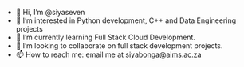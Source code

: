 - 👋 Hi, I’m @siyaseven
- 👀 I’m interested in Python development, C++ and Data Engineering projects 
- 🌱 I’m currently learning Full Stack Cloud Development.
- 💞️ I’m looking to collaborate on full stack development projects.
- 📫 How to reach me: email me at siyabonga@aims.ac.za

<!---
siyaseven/siyaseven is a ✨ special ✨ repository because its `README.md` (this file) appears on your GitHub profile.
You can click the Preview link to take a look at your changes.
--->
